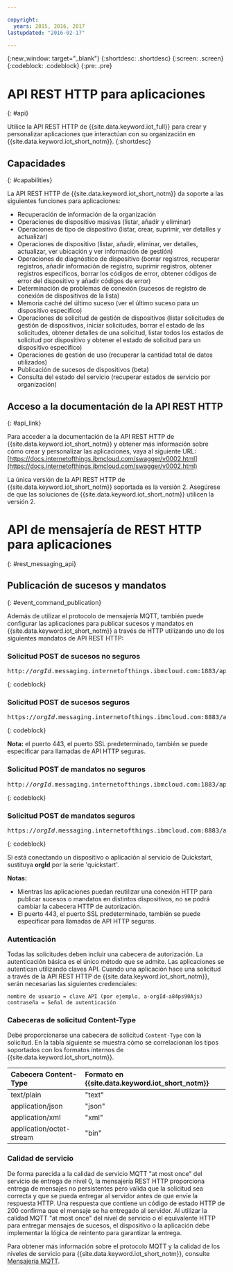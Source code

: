 ```yaml
---

copyright:
  years: 2015, 2016, 2017
lastupdated: "2016-02-17"

---
```


{:new_window: target="_blank"}
{:shortdesc: .shortdesc}
{:screen: .screen}
{:codeblock: .codeblock}
{:pre: .pre}

# API REST HTTP para aplicaciones
{: #api}

Utilice la API REST HTTP de {{site.data.keyword.iot_full}} para crear y personalizar aplicaciones que interactúan con su organización en {{site.data.keyword.iot_short_notm}}.
{:shortdesc}

## Capacidades
{: #capabilities}

La API REST HTTP de {{site.data.keyword.iot_short_notm}} da soporte a las siguientes funciones para aplicaciones:

- Recuperación de información de la organización
- Operaciones de dispositivo masivas (listar, añadir y eliminar)
- Operaciones de tipo de dispositivo (listar, crear, suprimir, ver detalles y actualizar)
- Operaciones de dispositivo (listar, añadir, eliminar, ver detalles, actualizar, ver ubicación y ver información de gestión)
- Operaciones de diagnóstico de dispositivo (borrar registros, recuperar registros, añadir información de registro, suprimir registros, obtener registros específicos, borrar los códigos de error, obtener códigos de error del dispositivo y añadir códigos de error)
- Determinación de problemas de conexión (sucesos de registro de conexión de dispositivos de la lista)
- Memoria caché del último suceso (ver el último suceso para un dispositivo específico)
- Operaciones de solicitud de gestión de dispositivos (listar solicitudes de gestión de dispositivos, iniciar solicitudes, borrar el estado de las solicitudes, obtener detalles de una solicitud, listar todos los estados de solicitud por dispositivo y obtener el estado de solicitud para un dispositivo específico)
- Operaciones de gestión de uso (recuperar la cantidad total de datos utilizados)
- Publicación de sucesos de dispositivos (beta)
- Consulta del estado del servicio (recuperar estados de servicio por organización)

## Acceso a la documentación de la API REST HTTP
{: #api_link}

Para acceder a la documentación de la API REST HTTP de {{site.data.keyword.iot_short_notm}} y obtener más información sobre cómo crear y personalizar las aplicaciones, vaya al siguiente URL:  [https://docs.internetofthings.ibmcloud.com/swagger/v0002.html](https://docs.internetofthings.ibmcloud.com/swagger/v0002.html)

La única versión de la API REST HTTP de {{site.data.keyword.iot_short_notm}} soportada es la versión 2. Asegúrese de que las soluciones de {{site.data.keyword.iot_short_notm}} utilicen la versión 2.

# API de mensajería de REST HTTP para aplicaciones
{: #rest_messaging_api}

## Publicación de sucesos y mandatos
{: #event_command_publication}

Además de utilizar el protocolo de mensajería MQTT, también puede configurar las aplicaciones para publicar sucesos y mandatos en {{site.data.keyword.iot_short_notm}} a través de HTTP utilizando uno de los siguientes mandatos de API REST HTTP:

### Solicitud POST de sucesos no seguros
<pre class="pre">http://<var class="keyword varname">orgId</var>.messaging.internetofthings.ibmcloud.com:1883/api/v0002/application/types/<var class="keyword varname">typeId</var>/devices/<var class="keyword varname">deviceId</var>/events/<var class="keyword varname">eventId</var></pre>
{: codeblock}

### Solicitud POST de sucesos seguros
<pre class="pre">https://<var class="keyword varname">orgId</var>.messaging.internetofthings.ibmcloud.com:8883/api/v0002/application/types/<var class="keyword varname">typeId</var>/devices/<var class="keyword varname">deviceId</var>/events/<var class="keyword varname">eventId</var></pre>
{: codeblock}

**Nota:** el puerto 443, el puerto SSL predeterminado, también se puede especificar para llamadas de API HTTP seguras.

### Solicitud POST de mandatos no seguros
<pre class="pre">http://<var class="keyword varname">orgId</var>.messaging.internetofthings.ibmcloud.com:1883/api/v0002/application/types/<var class="keyword varname">typeId</var>/devices/<var class="keyword varname">deviceId</var>/commands/<var class="keyword varname">eventId</var></pre>
{: codeblock}

### Solicitud POST de mandatos seguros
<pre class="pre">https://<var class="keyword varname">orgId</var>.messaging.internetofthings.ibmcloud.com:8883/api/v0002/application/types/<var class="keyword varname">typeId</var>/devices/<var class="keyword varname">deviceId</var>/commands/<var class="keyword varname">eventId</var></pre>
{: codeblock}

Si está conectando un dispositivo o aplicación al servicio de Quickstart, sustituya **orgId** por la serie 'quickstart'.

**Notas:**
- Mientras las aplicaciones puedan reutilizar una conexión HTTP para publicar sucesos o mandatos en distintos dispositivos, no se podrá cambiar la cabecera HTTP de autorización.
- El puerto 443, el puerto SSL predeterminado, también se puede especificar para llamadas de API HTTP seguras.

### Autenticación

Todas las solicitudes deben incluir una cabecera de autorización. La autenticación básica es el único método que se admite. Las aplicaciones se autentican utilizando claves API. Cuando una aplicación hace una solicitud a través de la API REST HTTP de {{site.data.keyword.iot_short_notm}}, serán necesarias las siguientes credenciales:

```
nombre de usuario = clave API (por ejemplo, a-orgId-a84ps90Ajs)
contraseña = Señal de autenticación
```

### Cabeceras de solicitud Content-Type

Debe proporcionarse una cabecera de solicitud `Content-Type` con la solicitud. En la tabla siguiente se muestra cómo se correlacionan los tipos soportados con los formatos internos de {{site.data.keyword.iot_short_notm}}.

|Cabecera Content-Type|Formato en {{site.data.keyword.iot_short_notm}}|
|:---|:---|
|text/plain|"text"
|application/json| "json"
|application/xml | "xml"
|application/octet-stream|"bin"

### Calidad de servicio

De forma parecida a la calidad de servicio MQTT "at most once" del servicio de entrega de nivel 0, la mensajería REST HTTP proporciona entrega de mensajes no persistentes pero valida que la solicitud sea correcta y que se pueda entregar al servidor antes de que envíe la respuesta HTTP. Una respuesta que contiene un código de estado HTTP de 200 confirma que el mensaje se ha entregado al servidor. Al utilizar la calidad MQTT "at most once" del nivel de servicio o el equivalente HTTP para entregar mensajes de sucesos, el dispositivo o la aplicación debe implementar la lógica de reintento para garantizar la entrega.


Para obtener más información sobre el protocolo MQTT y la calidad de los niveles de servicio para {{site.data.keyword.iot_short_notm}}, consulte [Mensajería MQTT](../reference/mqtt/index.html).
